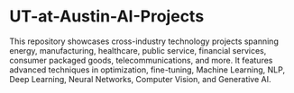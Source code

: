 # UT-at-Austin-AI-Projects
This repository showcases cross-industry technology projects spanning energy, manufacturing, healthcare, public service, financial services, consumer packaged goods, telecommunications, and more. It features advanced techniques in optimization, fine-tuning, Machine Learning, NLP, Deep Learning, Neural Networks, Computer Vision, and Generative AI.
